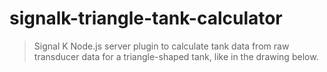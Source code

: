 # signalk-triangle-tank-calculator

> Signal K Node.js server plugin to calculate tank data from raw transducer data for a triangle-shaped tank, like in the drawing below. 


